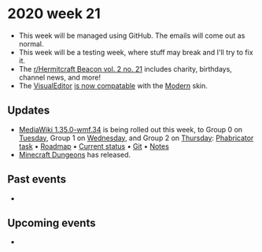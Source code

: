 # 2020 week 21

 - This week will be managed using GitHub. The emails will come out as normal.
 - This week will be a testing week, where stuff may break and I'll try to fix it.
 - The [r/Hermitcraft Beacon vol. 2 no. 21](https://www.reddit.com/r/HermitCraft/comments/gq5jye/the_rhermitcraft_beacon_20200525/) includes charity, birthdays, channel news, and more!
 - The [VisualEditor](https://www.mediawiki.org/wiki/VisualEditor) [is now compatable](https://phabricator.wikimedia.org/T177243) with the [Modern](https://www.mediawiki.org/wiki/Skin:Modern) skin.

## Updates
 - [MediaWiki 1.35.0-wmf.34](https://www.mediawiki.org/wiki/MediaWiki_1.35/wmf.34) is being rolled out this week, to Group 0 on [Tuesday](https://wikitech.wikimedia.org/wiki/Deployments#Tuesday,_May_26), Group 1 on [Wednesday](https://wikitech.wikimedia.org/wiki/Deployments#Wednesday,_May_27), and Group 2 on [Thursday](https://wikitech.wikimedia.org/wiki/Deployments#Thursday,_May_28): [Phabricator task](https://phabricator.wikimedia.org/T253022) • [Roadmap](https://www.mediawiki.org/wiki/MediaWiki_1.35/Roadmap#34) • [Current status](https://versions.toolforge.org/) • [Git](https://phabricator.wikimedia.org/source/mediawiki/history/wmf%252F1.35.0-wmf.34) • [Notes](https://phabricator.wikimedia.org/maniphest/?project=PHID-PROJ-rxxuhlo4hr46ltm5xq2y&statuses=open()&group=none&order=newest#R)
 - [Minecraft Dungeons](https://www.minecraft.net/en-us/about-dungeons/) has released.


## Past events
 - 

## Upcoming events
 - 
